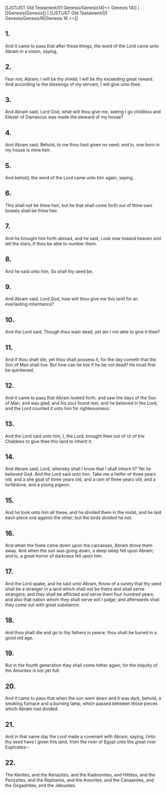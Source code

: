 [[JST/JST Old Testament/01 Genesis/Genesis14|<< Genesis 14]] | [[Genesis|Genesis]] | [[JST/JST Old Testament/01 Genesis/Genesis16|Genesis 16 >>]]
## 1.
And it came to pass that after these things, the word of the Lord came unto Abram in a vision, saying,
## 2.
Fear not, Abram; I will be thy shield; I will be thy exceeding great reward. And according to the blessings of my servant, I will give unto thee.
## 3.
And Abram said, Lord God, what wilt thou give me, seeing I go childless and Eliezer of Damascus was made the steward of my house?
## 4.
And Abram said, Behold, to me thou hast given no seed; and lo, one born in my house is mine heir.
## 5.
And behold, the word of the Lord came unto him again, saying,
## 6.
This shall not be thine heir; but he that shall come forth out of thine own bowels shall be thine heir.
## 7.
And he brought him forth abroad, and he said, Look now toward heaven and tell the stars, if thou be able to number them.
## 8.
And he said unto him, So shall thy seed be.
## 9.
And Abram said, Lord God, how wilt thou give me this land for an everlasting inheritance?
## 10.
And the Lord said, Though thou wast dead, yet am I not able to give it thee?
## 11.
And if thou shalt die, yet thou shalt possess it, for the day cometh that the Son of Man shall live. But how can he live if he be not dead? He must first be quickened.
## 12.
And it came to pass that Abram looked forth, and saw the days of the Son of Man, and was glad; and his soul found rest, and he believed in the Lord; and the Lord counted it unto him for righteousness.
## 13.
And the Lord said unto him, I, the Lord, brought thee out of Ur of the Chaldees to give thee this land to inherit it.
## 14.
And Abram said, Lord, whereby shall I know that I shall inherit it? Yet he believed God. And the Lord said unto him, Take me a heifer of three years old, and a she goat of three years old, and a ram of three years old, and a turtledove, and a young pigeon.
## 15.
And he took unto him all these, and he divided them in the midst, and he laid each piece one against the other; but the birds divided he not.
## 16.
And when the fowls came down upon the carcasses, Abram drove them away. And when the sun was going down, a deep sleep fell upon Abram; and lo, a great horror of darkness fell upon him.
## 17.
And the Lord spake, and he said unto Abram, Know of a surety that thy seed shall be a stranger in a land which shall not be theirs and shall serve strangers; and they shall be afflicted and serve them four hundred years; and also that nation whom they shall serve will I judge; and afterwards shall they come out with great substance.
## 18.
And thou shalt die and go to thy fathers in peace; thou shalt be buried in a good old age.
## 19.
But in the fourth generation they shall come hither again; for the iniquity of the Amorites is not yet full.
## 20.
And it came to pass that when the sun went down and it was dark, behold, a smoking furnace and a burning lamp, which passed between those pieces which Abram had divided.
## 21.
And in that same day the Lord made a covenant with Abram, saying, Unto thy seed have I given this land, from the river of Egypt unto the great river Euphrates\--
## 22.
The Kenites, and the Kenazites, and the Kadmonites, and Hittites, and the Perizzites, and the Rephaims, and the Amorites, and the Canaanites, and the Girgashites, and the Jebusites.

